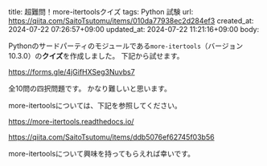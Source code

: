 title: 超難問！more-itertoolsクイズ
tags: Python 試験
url: https://qiita.com/SaitoTsutomu/items/010da77938ec2d284ef3
created_at: 2024-07-22 07:26:57+09:00
updated_at: 2024-07-22 11:21:16+09:00
body:

Pythonのサードパーティのモジュールである`more-itertools`（バージョン10.3.0）の**クイズ**を作成しました。
下記から試せます。

https://forms.gle/4jGifHXSeg3Nuvbs7

全10問の四択問題です。
かなり難しいと思います。

more-itertoolsについては、下記を参照してください。

https://more-itertools.readthedocs.io/

https://qiita.com/SaitoTsutomu/items/ddb5076ef62745f03b56

more-itertoolsについて興味を持ってもらえれば幸いです。

